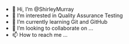 - 👋 Hi, I’m @ShirleyMurray
- 👀 I’m interested in Quality Assurance Testing
- 🌱 I’m currently learning Git and GitHub
- 💞️ I’m looking to collaborate on ...
- 📫 How to reach me ...

<!---
ShirleyMurray/ShirleyMurray is a ✨ special ✨ repository because its `README.md` (this file) appears on your GitHub profile.
You can click the Preview link to take a look at your changes.
--->
